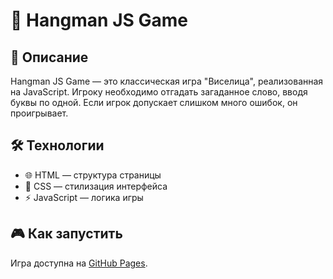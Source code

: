 # 🎯 Hangman JS Game

## 📝 Описание
Hangman JS Game — это классическая игра "Виселица", реализованная на JavaScript. Игроку необходимо отгадать загаданное слово, вводя буквы по одной. Если игрок допускает слишком много ошибок, он проигрывает.

## 🛠 Технологии
- 🌐 HTML — структура страницы
- 🎨 CSS — стилизация интерфейса
- ⚡️ JavaScript — логика игры

## 🎮 Как запустить
Игра доступна на [GitHub Pages](https://yuizhey.github.io/Hangman_JS_game/).
